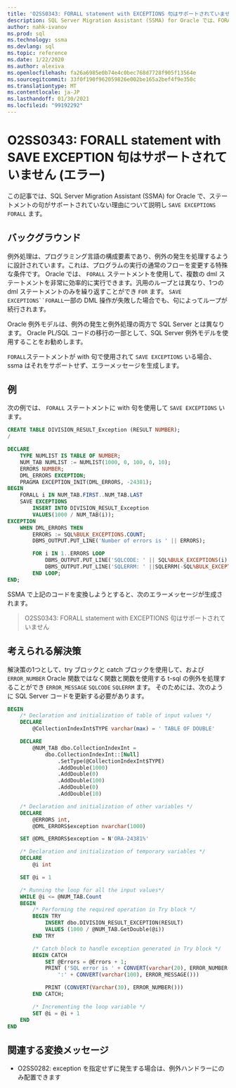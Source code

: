 ```yaml
---
title: 'O2SS0343: FORALL statement with EXCEPTIONS 句はサポートされていません (エラー)'
description: SQL Server Migration Assistant (SSMA) for Oracle では、FORALL ステートメントで SAVE EXCEPTION 句がサポートされていない理由について説明します。
author: nahk-ivanov
ms.prod: sql
ms.technology: ssma
ms.devlang: sql
ms.topic: reference
ms.date: 1/22/2020
ms.author: alexiva
ms.openlocfilehash: fa26a6985e0b74e4c0bec768d7728f905f13564e
ms.sourcegitcommit: 33f0f190f962059826e002be165a2bef4f9e350c
ms.translationtype: MT
ms.contentlocale: ja-JP
ms.lasthandoff: 01/30/2021
ms.locfileid: "99192292"
---
```

# <a name="o2ss0343-forall-statement-with-save-exception-clause-is-not-supported-error"></a>O2SS0343: FORALL statement with SAVE EXCEPTION 句はサポートされていません (エラー)

この記事では、SQL Server Migration Assistant (SSMA) for Oracle で、ステートメントの句がサポートされていない理由について説明し `SAVE EXCEPTIONS` `FORALL` ます。

## <a name="background"></a>バックグラウンド

例外処理は、プログラミング言語の構成要素であり、例外の発生を処理するように設計されています。これは、プログラムの実行の通常のフローを変更する特殊な条件です。 Oracle では、 `FORALL` ステートメントを使用して、複数の dml ステートメントを非常に効率的に実行できます。汎用のループとは異なり、1つの dml ステートメントのみを繰り返すことができ `FOR` ます。 `SAVE EXCEPTIONS``FORALL`一部の DML 操作が失敗した場合でも、句によってループが続行されます。

Oracle 例外モデルは、例外の発生と例外処理の両方で SQL Server とは異なります。 Oracle PL/SQL コードの移行の一部として、SQL Server 例外モデルを使用することをお勧めします。

`FORALL`ステートメントが with 句で使用されて `SAVE EXCEPTIONS` いる場合、ssma はそれをサポートせず、エラーメッセージを生成します。

## <a name="example"></a>例

次の例では、 `FORALL` ステートメントに with 句を使用して `SAVE EXCEPTIONS` います。

```sql
CREATE TABLE DIVISION_RESULT_Exception (RESULT NUMBER);
/

DECLARE
    TYPE NUMLIST IS TABLE OF NUMBER;
    NUM_TAB NUMLIST := NUMLIST(1000, 0, 100, 0, 10);
    ERRORS NUMBER;
    DML_ERRORS EXCEPTION;
    PRAGMA EXCEPTION_INIT(DML_ERRORS, -24381);
BEGIN
    FORALL i IN NUM_TAB.FIRST..NUM_TAB.LAST
    SAVE EXCEPTIONS
        INSERT INTO DIVISION_RESULT_Exception
        VALUES(1000 / NUM_TAB(i));
EXCEPTION
    WHEN DML_ERRORS THEN
        ERRORS := SQL%BULK_EXCEPTIONS.COUNT;
        DBMS_OUTPUT.PUT_LINE('Number of errors is ' || ERRORS);

        FOR i IN 1..ERRORS LOOP
            DBMS_OUTPUT.PUT_LINE('SQLCODE: ' || SQL%BULK_EXCEPTIONS(i).ERROR_INDEX);
            DBMS_OUTPUT.PUT_LINE('SQLERRM: ' ||SQLERRM(-SQL%BULK_EXCEPTIONS(i).ERROR_CODE));
        END LOOP;
END;
```

SSMA で上記のコードを変換しようとすると、次のエラーメッセージが生成されます。

> O2SS0343: FORALL statement with EXCEPTIONS 句はサポートされていません

## <a name="possible-remedies"></a>考えられる解決策

解決策の1つとして、try ブロックと catch ブロックを使用して、および `ERROR_NUMBER` Oracle 関数ではなく関数と関数を使用する t-sql の例外を処理することができ `ERROR_MESSAGE` `SQLCODE` `SQLERRM` ます。 そのためには、次のように SQL Server コードを更新する必要があります。

```sql
BEGIN
    /* Declaration and initialization of table of input values */
    DECLARE
        @CollectionIndexInt$TYPE varchar(max) = ' TABLE OF DOUBLE'

    DECLARE
        @NUM_TAB dbo.CollectionIndexInt =
            dbo.CollectionIndexInt::[Null]
                .SetType(@CollectionIndexInt$TYPE)
                .AddDouble(1000)
                .AddDouble(0)
                .AddDouble(100)
                .AddDouble(0)
                .AddDouble(10)

    /* Declaration and initialization of other variables */
    DECLARE
        @ERRORS int,
        @DML_ERRORS$exception nvarchar(1000)

    SET @DML_ERRORS$exception = N'ORA-24381%'

    /* Declaration and initialization of temporary variables */
    DECLARE
        @i int

    SET @i = 1

    /* Running the loop for all the input values*/
    WHILE @i <= @NUM_TAB.Count
    BEGIN
        /* Performing the required operation in Try block */
        BEGIN TRY
            INSERT dbo.DIVISION_RESULT_EXCEPTION(RESULT)
            VALUES (1000 / @NUM_TAB.GetDouble(@i))
        END TRY

        /* Catch block to handle exception generated in Try block */
        BEGIN CATCH
            SET @Errors = @Errors + 1;
            PRINT ('SQL error is ' + CONVERT(varchar(20), ERROR_NUMBER()) +
                ':' + CONVERT(varchar(100), ERROR_MESSAGE()))

            PRINT (CONVERT(Varchar(30), ERROR_NUMBER()))
        END CATCH;

        /* Incrementing the loop variable */
        SET @i = @i + 1
    END
END
```

## <a name="related-conversion-messages"></a>関連する変換メッセージ

* O2SS0282: exception を指定せずに発生する場合は、例外ハンドラーにのみ配置できます
